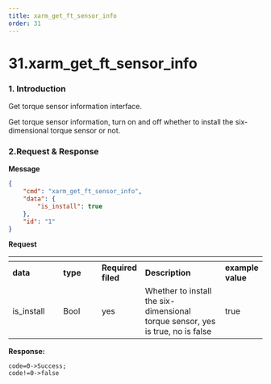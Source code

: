 ```yaml
---
title: xarm_get_ft_sensor_info
order: 31
---
```

# 31.xarm\_get\_ft\_sensor\_info


### 1. Introduction
 
Get torque sensor information interface.

Get torque sensor information, turn on and off whether to install the six-dimensional torque sensor or not.






###  2.Request & Response

**Message**




```json
{
    "cmd": "xarm_get_ft_sensor_info",
    "data": {
        "is_install": true
    },
    "id": "1"
}
```     
**Request**




<table data-header-hidden><thead><tr><th width="117"></th><th width="100"></th><th width="70"></th><th width="225"></th><th></th></tr></thead><tbody><tr><td><strong>data</strong></td><td><strong>type</strong></td><td><strong>Required filed</strong></td><td><strong>Description</strong></td><td><strong>example value</strong></td></tr><tr><td>is_install</td><td>Bool</td><td>yes</td><td>Whether to install the six-dimensional torque sensor, yes is true, no is false</td><td>true</td></tr></tbody></table>




**Response:**     



```
code=0->Success;
code!=0->false
```












